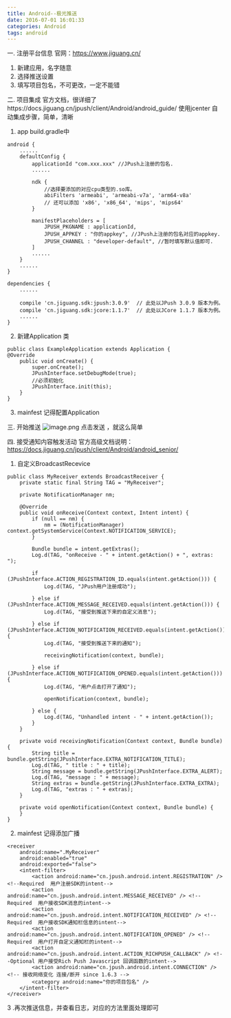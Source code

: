```yaml
---
title: Android--极光推送
date: 2016-07-01 16:01:33
categories: Android
tags: android
---
```


<meta name="referrer" content="no-referrer" />


一. 注册平台信息
官网：https://www.jiguang.cn/
1. 新建应用，名字随意
2. 选择推送设置
3. 填写项目包名，不可更改，一定不能错

二. 项目集成
官方文档，很详细了https://docs.jiguang.cn/jpush/client/Android/android_guide/
使用jcenter 自动集成步骤，简单，清晰
1.  app build.gradle中
```
android {
    ......
    defaultConfig {
        applicationId "com.xxx.xxx" //JPush上注册的包名.
        ......

        ndk {
            //选择要添加的对应cpu类型的.so库。
            abiFilters 'armeabi', 'armeabi-v7a', 'arm64-v8a'
            // 还可以添加 'x86', 'x86_64', 'mips', 'mips64'
        }

        manifestPlaceholders = [
            JPUSH_PKGNAME : applicationId,
            JPUSH_APPKEY : "你的appkey", //JPush上注册的包名对应的appkey.
            JPUSH_CHANNEL : "developer-default", //暂时填写默认值即可.
        ]
        ......
    }
    ......
}

dependencies {
    ......

    compile 'cn.jiguang.sdk:jpush:3.0.9'  // 此处以JPush 3.0.9 版本为例。
    compile 'cn.jiguang.sdk:jcore:1.1.7'  // 此处以JCore 1.1.7 版本为例。
    ......
}
```
2. 新建Application 类
```
public class ExampleApplication extends Application {
@Override
    public void onCreate() {
        super.onCreate();
        JPushInterface.setDebugMode(true);
        //必须初始化
        JPushInterface.init(this);
    }
}
```
3. mainfest 记得配置Application

三.  开始推送
![image.png](http://upload-images.jianshu.io/upload_images/2803682-182a4437a0c0f182.png?imageMogr2/auto-orient/strip%7CimageView2/2/w/1240)
点击发送 ，就这么简单

四.  接受通知内容触发活动
官方高级文档说明：https://docs.jiguang.cn/jpush/client/Android/android_senior/
1. 自定义BroadcastRecevice
```
public class MyReceiver extends BroadcastReceiver {
    private static final String TAG = "MyReceiver";

    private NotificationManager nm;

    @Override
    public void onReceive(Context context, Intent intent) {
        if (null == nm) {
            nm = (NotificationManager) context.getSystemService(Context.NOTIFICATION_SERVICE);
        }

        Bundle bundle = intent.getExtras();
        Log.d(TAG, "onReceive - " + intent.getAction() + ", extras: ");

        if (JPushInterface.ACTION_REGISTRATION_ID.equals(intent.getAction())) {
            Log.d(TAG, "JPush用户注册成功");

        } else if (JPushInterface.ACTION_MESSAGE_RECEIVED.equals(intent.getAction())) {
            Log.d(TAG, "接受到推送下来的自定义消息");

        } else if (JPushInterface.ACTION_NOTIFICATION_RECEIVED.equals(intent.getAction())) {
            Log.d(TAG, "接受到推送下来的通知");

            receivingNotification(context, bundle);

        } else if (JPushInterface.ACTION_NOTIFICATION_OPENED.equals(intent.getAction())) {
            Log.d(TAG, "用户点击打开了通知");

            openNotification(context, bundle);

        } else {
            Log.d(TAG, "Unhandled intent - " + intent.getAction());
        }
    }

    private void receivingNotification(Context context, Bundle bundle) {
        String title = bundle.getString(JPushInterface.EXTRA_NOTIFICATION_TITLE);
        Log.d(TAG, " title : " + title);
        String message = bundle.getString(JPushInterface.EXTRA_ALERT);
        Log.d(TAG, "message : " + message);
        String extras = bundle.getString(JPushInterface.EXTRA_EXTRA);
        Log.d(TAG, "extras : " + extras);
    }

    private void openNotification(Context context, Bundle bundle) {
    }
}
```
2. mainfest 记得添加广播
```
<receiver
    android:name=".MyReceiver"
    android:enabled="true"
    android:exported="false">
    <intent-filter>
        <action android:name="cn.jpush.android.intent.REGISTRATION" /> <!--Required  用户注册SDK的intent-->
        <action android:name="cn.jpush.android.intent.MESSAGE_RECEIVED" /> <!--Required  用户接收SDK消息的intent-->
        <action android:name="cn.jpush.android.intent.NOTIFICATION_RECEIVED" /> <!--Required  用户接收SDK通知栏信息的intent-->
        <action android:name="cn.jpush.android.intent.NOTIFICATION_OPENED" /> <!--Required  用户打开自定义通知栏的intent-->
        <action android:name="cn.jpush.android.intent.ACTION_RICHPUSH_CALLBACK" /> <!--Optional 用户接受Rich Push Javascript 回调函数的intent-->
        <action android:name="cn.jpush.android.intent.CONNECTION" /><!-- 接收网络变化 连接/断开 since 1.6.3 -->
        <category android:name="你的项目包名" />
    </intent-filter>
</receiver>
```
3 .再次推送信息，并查看日志，对应的方法里面处理即可



